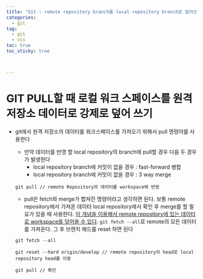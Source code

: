 ```yaml
---
title: "Git : remote repository branch를 local repository branch로 덮어쓰기"
categories: 
  - git
tag:
  - git
  - vcs
toc: true
toc_sticky: true



---
```


# GIT PULL할 때 로컬 워크 스페이스를 원격 저장소 데이터로 강제로 덮어 쓰기

- git에서 원격 저장소의 데이터를 워크스페이스를 가져오기 위해서 pull 명령어를 사용한다

  - 만약 데이터를 반영 할 local repository의 branch에 pull할 경우 다음 두 경우가 발생한다
    - local repository branch에 커밋이 없을 경우 : fast-forward 병합
    - local repository branch에 커밋이 없을 경우 : 3 way merge 

  ```
  git pull // remote Repository의 데이터를 workspace에 반영
  ```

  - pull은 fetch와 merge가 합져진 명령어라고 생각하면 된다. 보통 remote repository에서 가져온 데이터 local repository에서 확인 후 merge를 할 필요가 있을 때 사용한다. <u>이 개념을 이용해서 remote repository에 있는 데이터로 workspace를 덮어쓸 수 있다</u>. `git fetch --all`로 remote의 모든 데이터를 가져온다. 그 후 브렌치 해드를 reset 하면 된다

  ```
  git fetch --all
  ```

  ```
  git reset --hard origin/develop // remote repository의 head로 local repository head를 이동
  ```

  ```
  git pull // 확인
  ```

  

